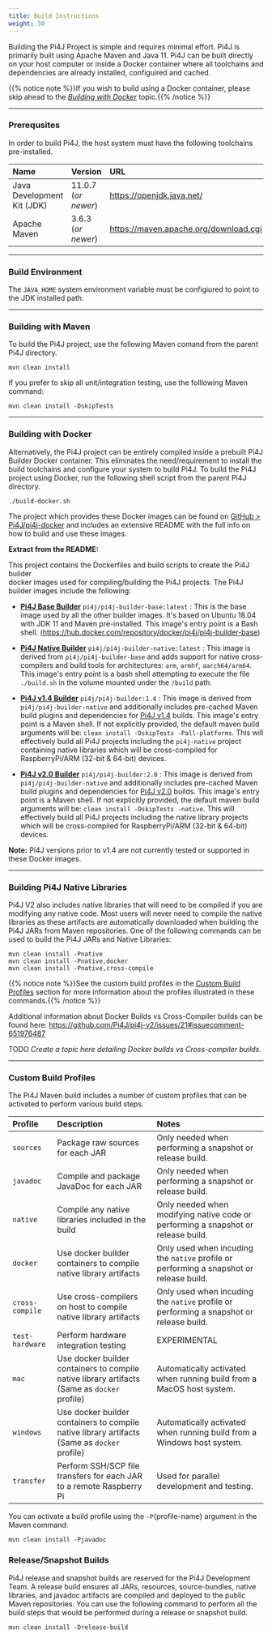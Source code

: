 ```yaml
---
title: Build Instructions
weight: 30
---
```


Building the Pi4J Project is simple and requires minimal effort.  Pi4J is primarily built using Apache Maven and Java 11. 
Pi4J can be built directly on your host computer or inside a Docker container where all toolchains and dependencies are 
already installed, configuired and cached.   

{{% notice note %}}If you wish to build using a Docker container, please skip ahead to the 
[_Building with Docker_](#building-with-docker) topic.{{% /notice %}}

---

### Prerequsites

In order to build  Pi4J, the host system must have the following toolchains pre-installed.

| Name                          | Version               | URL                                   |
| :---                          | :---                  | :--                                   |
| Java Development Kit (JDK)    |  11.0.7 (_or newer_)  | https://openjdk.java.net/             |
| Apache Maven                  |  3.6.3 (_or newer_)   | https://maven.apache.org/download.cgi |

---

### Build Environment

The `JAVA_HOME` system environment variable must be configiured to point to the JDK installed path.

---

### Building with Maven

To build the Pi4J project, use the following Maven comand from the parent Pi4J directory.

```
mvn clean install
```

If you prefer to skip all unit/integration testing, use the folllowing Maven command:

```
mvn clean install -DskipTests
```

---

### Building with Docker

Alternatively, the Pi4J project can be entirely compiled inside a prebuilt Pi4J Builder Docker container.  This eliminates the need/requirement to install the build toolchains and configure your system to build Pi4J.  To build the Pi4J project using Docker, run the following shell script from the parent Pi4J directory.

```
./build-docker.sh
```

The project which provides these Docker images can be found on [GitHub > Pi4J/pi4j-docker](https://github.com/Pi4J/pi4j-docker) and includes an extensive README with the full info on how to build and use these images.

**Extract from the README:**

<p>This project contains the Dockerfiles and build scripts to create the Pi4J builder<br>
docker images used for compiling/building the Pi4J projects.  The Pi4J builder images
include the following:</p>
<ul>
<li>
<p><strong><a href="https://hub.docker.com/repository/docker/pi4j/pi4j-builder-base" rel="nofollow">Pi4J Base Builder</a></strong> <code>pi4j/pi4j-builder-base:latest</code> :
This is the base image used by all the other builder images.  It's based on Ubuntu 18.04
with JDK 11 and Maven pre-installed.  This image's entry point is a Bash shell.
(<a href="https://hub.docker.com/repository/docker/pi4j/pi4j-builder-base" rel="nofollow">https://hub.docker.com/repository/docker/pi4j/pi4j-builder-base</a>)</p>
</li>
<li>
<p><strong><a href="https://hub.docker.com/repository/docker/pi4j/pi4j-builder-native" rel="nofollow">Pi4J Native Builder</a></strong> <code>pi4j/pi4j-builder-native:latest</code> :
This image is derived from <code>pi4j/pi4j-builder-base</code> and adds support for native cross-compilers
and build tools for architectures: <code>arm</code>, <code>armhf</code>, <code>aarch64/arm64</code>.  This image's
entry point is a bash shell attempting to execute the file <code>./build.sh</code> in the volume mounted
under the <code>/build</code> path.</p>
</li>
<li>
<p><strong><a href="https://hub.docker.com/repository/docker/pi4j/pi4j-builder:1.4" rel="nofollow">Pi4J v1.4 Builder</a></strong> <code>pi4j/pi4j-builder:1.4</code> :
This image is derived from <code>pi4j/pi4j-builder-native</code> and additionally includes pre-cached Maven
build plugins and dependencies for <a href="http://github.com/Pi4J/pi4j">Pi4J v1.4</a> builds.  This image's
entry point is a Maven shell.  If not explicitly provided, the default maven build arguments will be:
<code>clean install -DskipTests -Pall-platforms</code>.  This will effectively build all Pi4J projects including
the <code>pi4j-native</code> project containing native libraries which will be cross-compiled for RaspberryPi/ARM
(32-bit &amp; 64-bit) devices.</p>
</li>
<li>
<p><strong><a href="https://hub.docker.com/repository/docker/pi4j/pi4j-builder:2.0" rel="nofollow">Pi4J v2.0 Builder</a></strong> <code>pi4j/pi4j-builder:2.0</code> :
This image is derived from <code>pi4j/pi4j-builder-native</code> and additionally includes pre-cached Maven
build plugins and dependencies for <a href="http://github.com/Pi4J/pi4j-v2">Pi4J v2.0</a> builds.  This image's
entry point is a Maven shell.  If not explicitly provided, the default maven build arguments will be:
<code>clean install -DskipTests -native</code>.  This will effectively build all Pi4J projects including
the native library projects which will be cross-compiled for RaspberryPi/ARM (32-bit &amp; 64-bit) devices.</p>
</li>
</ul>
<p><strong>Note:</strong> Pi4J versions prior to v1.4 are not currently tested or supported in these Docker images.</p>

---

### Building Pi4J Native Libraries

Pi4J V2 also includes native libraries that will need to be compiled if you are modifying any native code.  Most users will never need to compile the native libraries as these artifacts are automatically downloaded  when building the Pi4J JARs from Maven repositories. One of the following commands can be used to build the Pi4J JARs and Native Libraries:

```
mvn clean install -Pnative
mvn clean install -Pnative,docker
mvn clean install -Pnative,cross-compile
```

{{% notice note %}}See the custom build profiles in the [Custom Build Profiles](#custom-build-profiles) section for 
more information about the profiles illustrated in these commands.{{% /notice %}}

Additional information about Docker Builds vs Cross-Compiler builds can be found here:
https://github.com/Pi4J/pi4j-v2/issues/21#issuecomment-651976487

TODO *Create a topic here detailing Docker builds vs Cross-compiler builds.*

---

### Custom Build Profiles

The Pi4J Maven build includes a number of custom profiles that can be activated to perform various build steps.

| Profile           | Description                                                           | Notes                                                             |
| :---              | :---                                                                  | :---                                                              |
| `sources`         |  Package raw sources for each JAR                                     |  Only needed when performing a snapshot or release build.         |
| `javadoc`         |  Compile and package JavaDoc for each JAR                             |  Only needed when performing a snapshot or release build.         |
| `native`          |  Compile any native libraries included in the build                   |  Only needed when modifying native code or performing a snapshot or release build. |
| `docker`          |  Use docker builder containers to compile native library artifacts    |  Only used when incuding the `native` profile or performing a snapshot or release build. |
| `cross-compile`   |  Use cross-compilers on host to compile native library artifacts      | Only used when incuding the `native` profile or performing a snapshot or release build. |
| `test-hardware`   |  Perform hardware integration testing                                 | EXPERIMENTAL                                                      |
| `mac`             |  Use docker builder containers to compile native library artifacts (Same as `docker` profile)  | Automatically activated when running build from a MacOS host system. |
| `windows`         |  Use docker builder containers to compile native library artifacts (Same as `docker` profile)  | Automatically activated when running build from a Windows host system. |
| `transfer`        |  Perform SSH/SCP file transfers for each JAR to a remote Raspberry Pi  | Used for parallel development and testing.                       |

You can activate a build profile using the `-P`{profile-name} argument in the Maven command:

```
mvn clean install -Pjavadoc
```

### Release/Snapshot Builds

Pi4J release and snapshot builds are reserved for the Pi4J Development Team.  A release build ensures all JARs, resources, source-bundles, native libraries, and javadoc artifacts are compiled and deployed to the public Maven repositories.  You can use the following command to perform all the build steps that would be performed during a release or snapshot build.

```
mvn clean install -Drelease-build
```



